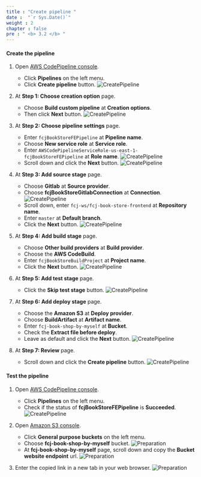 ```yaml
---
title : "Create pipeline "
date :  "`r Sys.Date()`" 
weight : 2
chapter : false
pre : " <b> 3.2 </b> "
---
```


#### Create the pipeline

1. Open [AWS CodePipeline console](https://us-east-1.console.aws.amazon.com/codesuite/codepipeline/start?region=us-east-1).
    - Click **Pipelines** on the left menu.
    - Click **Create pipeline** button.
      ![CreatePipeline](/images/temp/1/45.png?width=90pc)

2. At **Step 1: Choose creation option** page.
    - Choose **Build custom pipeline** at **Creation options**.
    - Then click **Next** button.
      ![CreatePipeline](/images/temp/1/20.png?width=90pc)

3. At **Step 2: Choose pipeline settings** page.
    - Enter ``fcjBookStoreFEPipeline`` at **Pipeline name**.
    - Choose **New service role** at **Service role**.
    - Enter ``AWSCodePipelineServiceRole-us-east-1-fcjBookStoreFEPipeline`` at **Role name**.
      ![CreatePipeline](/images/temp/1/47.png?width=90pc)
    - Scroll down and click the **Next** button.
      ![CreatePipeline](/images/temp/1/48.png?width=90pc)

4. At **Step 3: Add source stage** page.
    - Choose **Gitlab** at **Source provider**.
    - Choose **fcjBookStoreGitlabConnection** at **Connection**.
      ![CreatePipeline](/images/temp/1/49.png?width=90pc)
    - Scroll down, enter ``fcj-ws/fcj-book-store-frontend`` at **Repository name**.
    - Enter ``master`` at **Default branch**.
    - Click the **Next** button.
      ![CreatePipeline](/images/temp/1/50.png?width=90pc)

5. At **Step 4: Add build stage** page.
    - Choose **Other build providers** at **Build provider**.
    - Choose the **AWS CodeBuild**.
    - Enter ``fcjBookStoreBuildProject`` at **Project name**.
    - Click the **Next** button.
      ![CreatePipeline](/images/temp/1/51.png?width=90pc)

6. At **Step 5: Add test stage** page.
    - Click the **Skip test stage** button.
      ![CreatePipeline](/images/temp/1/33.png?width=90pc)

7. At **Step 6: Add deploy stage** page.
    - Choose the **Amazon S3** at **Deploy provider**.
    - Choose **BuildArtifact** at **Artifact name**.
    - Enter ``fcj-book-shop-by-myself`` at **Bucket**.
    - Check the **Extract file before deploy**.
    - Leave as default and click the **Next** button.
      ![CreatePipeline](/images/temp/1/52.png?width=90pc)

8. At **Step 7: Review** page.
    - Scroll down and click the **Create pipeline** button.
      ![CreatePipeline](/images/temp/1/53.png?width=90pc)

#### Test the pipeline

1. Open [AWS CodePipeline console](https://us-east-1.console.aws.amazon.com/codesuite/codepipeline/start?region=us-east-1).
    - Click **Pipelines** on the left menu.
    - Check if the status of **fcjBookStoreFEPipeline** is **Succeeded**.
      ![CreatePipeline](/images/temp/1/54.png?width=90pc)

2. Open [Amazon S3 console](https://s3.console.aws.amazon.com/s3/buckets?region=us-east-1).
    - Click **General purpose buckets** on the left menu.
    - Choose **fcj-book-shop-by-myself** bucket.
      ![Preparation](/images/temp/1/3.png?width=90pc)
    - At **fcj-book-shop-by-myself** page, scroll down and copy the **Bucket website endpoint** url.
      ![Preparation](/images/temp/1/4.png?width=90pc)

3. Enter the copied link in a new tab in your web browser.
    ![Preparation](/images/temp/1/5.png?width=90pc)